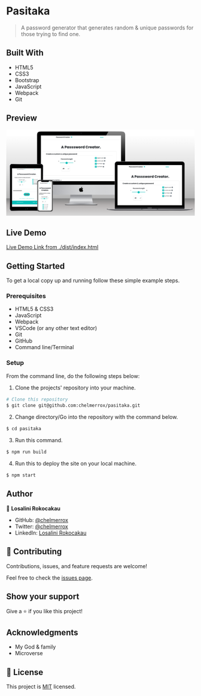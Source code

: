 # Pasitaka

> A password generator that generates random &amp; unique passwords for those trying to find one.

## Built With

- HTML5
- CSS3
- Bootstrap
- JavaScript
- Webpack
- Git

## Preview

![Website preview](./preview.png)

## Live Demo

[Live Demo Link from ./dist/index.html](https://raw.githack.com/chelmerrox/pasitaka/development/dist/index.html)

## Getting Started

To get a local copy up and running follow these simple example steps.

### Prerequisites

- HTML5 & CSS3 
- JavaScript
- Webpack
- VSCode (or any other text editor)
- Git
- GitHub
- Command line/Terminal

### Setup

From the command line, do the following steps below:

1. Clone the projects' repository into your machine.

```bash
# Clone this repository
$ git clone git@github.com:chelmerrox/pasitaka.git

```
2. Change directory/Go into the repository with the command below.

```bash
$ cd pasitaka

```

3. Run this command.

```bash
$ npm run build

```

4. Run this to deploy the site on your local machine.

```bash
$ npm start

```

## Author

👤 **Losalini Rokocakau**

- GitHub: [@chelmerrox](https://github.com/chelmerrox)
- Twitter: [@chelmerrox](https://twitter.com/chelmerrox)
- LinkedIn: [Losalini Rokocakau](https://linkedin.com/in/losalini-rokocakau)

## 🤝 Contributing

Contributions, issues, and feature requests are welcome!

Feel free to check the [issues page](https://github.com/chelmerrox/pasitaka/issues).

## Show your support

Give a ⭐️ if you like this project!

## Acknowledgments

- My God & family
- Microverse

## 📝 License

This project is [MIT](./MIT.md) licensed.
